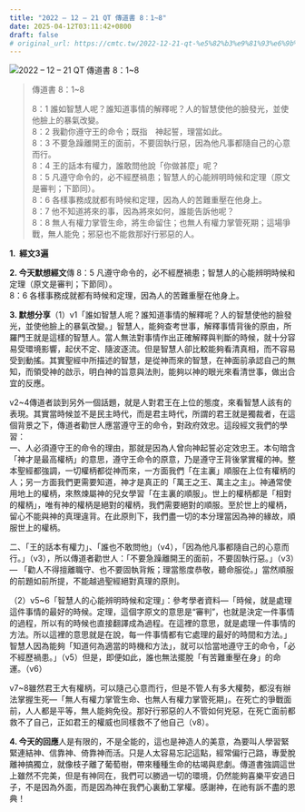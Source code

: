 ```yaml
---
title: "2022 – 12 – 21 QT 傳道書 8：1~8"
date: 2025-04-12T03:11:42+0800
draft: false
# original_url: https://cmtc.tw/2022-12-21-qt-%e5%82%b3%e9%81%93%e6%9b%b8-8%ef%bc%9a18
---
```


![2022 – 12 – 21 QT 傳道書 8：1~8](/images/qt.jpg  "2022 – 12 – 21 QT 傳道書 8：1~8")

> 傳道書 8：1~8
>
> 8：1 誰如智慧人呢？誰知道事情的解釋呢？人的智慧使他的臉發光，並使他臉上的暴氣改變。  
> 8：2 我勸你遵守王的命令；既指　神起誓，理當如此。  
> 8：3 不要急躁離開王的面前，不要固執行惡，因為他凡事都隨自己的心意而行。  
> 8：4 王的話本有權力，誰敢問他說「你做甚麼」呢？  
> 8：5 凡遵守命令的，必不經歷禍患；智慧人的心能辨明時候和定理（原文是審判；下節同）。  
> 8：6 各樣事務成就都有時候和定理，因為人的苦難重壓在他身上。  
> 8：7 他不知道將來的事，因為將來如何，誰能告訴他呢？  
> 8：8 無人有權力掌管生命，將生命留住；也無人有權力掌管死期；這場爭戰，無人能免；邪惡也不能救那好行邪惡的人。

**1.  經文3遍**

**2. 今天默想經文**傳 8：5 凡遵守命令的，必不經歷禍患；智慧人的心能辨明時候和定理（原文是審判；下節同）。  
8：6 各樣事務成就都有時候和定理，因為人的苦難重壓在他身上。

**3. 默想分享**（1）v1「誰如智慧人呢？誰知道事情的解釋呢？人的智慧使他的臉發光，並使他臉上的暴氣改變。」智慧人，能夠查考世事，解釋事情背後的原由，所羅門王就是這樣的智慧人。當人無法對事情作出正確解釋與判斷的時候，就十分容易受環境影響，起伏不定、隨波逐流。但是智慧人卻比較能夠看清真相，而不容易受到動搖。其實聖經中所描述的智慧，是從神而來的智慧，在神面前承認自己的無知，而領受神的啟示，明白神的旨意與法則，能夠以神的眼光來看清世事，做出合宜的反應。

v2~4傳道者談到另外一個話題，就是人對君王在上位的態度，來看智慧人該有的表現。其實當時候並不是民主時代，而是君主時代，所謂的君王就是獨裁者，在這個背景之下，傳道者勸世人應當遵守王的命令，對政府效忠。這段經文我們的學習：  
一、人必須遵守王的命令的理由，那就是因為人曾向神起誓必定效忠王。本句暗含「神才是最高權柄」的意思，遵守王命令的原意，乃是遵守王背後掌實權的神。整本聖經都強調，一切權柄都從神而來，一方面我們「在主裏」順服在上位有權柄的人；另一方面我們更需要知道，神才是真正的「萬王之王、萬主之主」。神通常使用地上的權柄，來熬煉屬神的兒女學習「在主裏的順服」。世上的權柄都是「相對的權柄」，唯有神的權柄是絕對的權柄，我們需要絕對的順服。至於世上的權柄，留心不能與神的真理違背。在此原則下，我們盡一切的本分理當因為神的緣故，順服世上的權柄。

二、「王的話本有權力」、「誰也不敢問他」（v4），「因為他凡事都隨自己的心意而行。」（v3），所以傳道者勸世人：「不要急躁離開王的面前，不要固執行惡。」（v3）— 「勸人不得擅離職守、也不要固執背叛；理當態度恭敬，聽命服從。」當然順服的前題如前所提，不能越過聖經絕對真理的原則。

（2）v5~6「智慧人的心能辨明時候和定理」：參考學者資料—「時候，就是處理這件事情的最好的時候。定理，這個字原文的意思是“審判”，也就是決定一件事情的過程，所以有的時候也直接翻譯成為過程。在這裡的意思，就是處理一件事情的方法。所以這裡的意思就是在說，每一件事情都有它處理的最好的時間和方法。」智慧人因為能夠「知道何為適當的時機和方法」，就可以恰當地遵守王的命令，「必不經歷禍患。」（v5）但是，即便如此，誰也無法擺脫「有苦難重壓在身」的命運。（v6）

v7~8雖然君王大有權柄，可以隨己心意而行，但是不管人有多大權勢，都沒有辦法掌握生死—「無人有權力掌管生命、也無人有權力掌管死期」。在死亡的爭戰面前，人人都是平等，無人能夠免役。那好行邪惡的人不管如何兇惡，在死亡面前都救不了自己，正如君王的權威也同樣救不了他自己（v8）。

**4. 今天的回應**人是有限的，不是全能的，這也是神造人的美意，為要叫人學習緊緊連結神、信靠神、倚靠神而活。只是人太容易忘記這點，經常偏行己路，專愛脫離神搞獨立，就像枝子離了葡萄樹，帶來種種生命的枯竭與悲劇。傳道書強調這世上雖然不完美，但是有神同在，我們可以勝過一切的環境，仍然能夠喜樂平安過日子，不是因為外面，而是因為神在我們心裏動工掌權。感謝神，在祂有訴不盡的恩典！